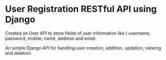 # User Registration RESTful API using Django

Created an User API to store fields of user information like ) username, password, mobile, name, address and email. 

An simple Django API for handling user creation, addition, updation, viewing and deletion.
